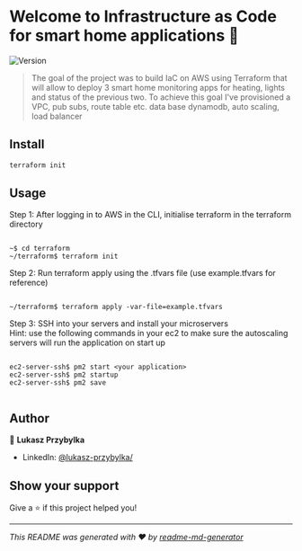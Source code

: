 # Welcome to Infrastructure as Code for smart home applications 👋

![Version](https://img.shields.io/badge/version-1.0.0-blue.svg?cacheSeconds=2592000)

> The goal of the project was to build IaC on AWS using Terraform that will allow to deploy 3 smart home monitoring apps for heating, lights and status of the previous two. To achieve this goal I've provisioned a VPC, pub subs, route table etc. data base dynamodb, auto scaling, load balancer

## Install

```sh
terraform init
```

## Usage

Step 1: After logging in to AWS in the CLI, initialise terraform in the terraform directory

```

~$ cd terraform
~/terraform$ terraform init

```

Step 2: Run terraform apply using the .tfvars file (use example.tfvars for reference)

```

~/terraform$ terraform apply -var-file=example.tfvars

```

Step 3: SSH into your servers and install your microservers
<br>
Hint: use the following commands in your ec2 to make sure the autoscaling servers will run the application on start up

```

ec2-server-ssh$ pm2 start <your application>
ec2-server-ssh$ pm2 startup
ec2-server-ssh$ pm2 save


```

## Author

👤 **Lukasz Przybylka**

- LinkedIn: [@lukasz-przybylka\/](https://linkedin.com/in/lukasz-przybylka/)

## Show your support

Give a ⭐️ if this project helped you!

---

_This README was generated with ❤️ by [readme-md-generator](https://github.com/kefranabg/readme-md-generator)_
